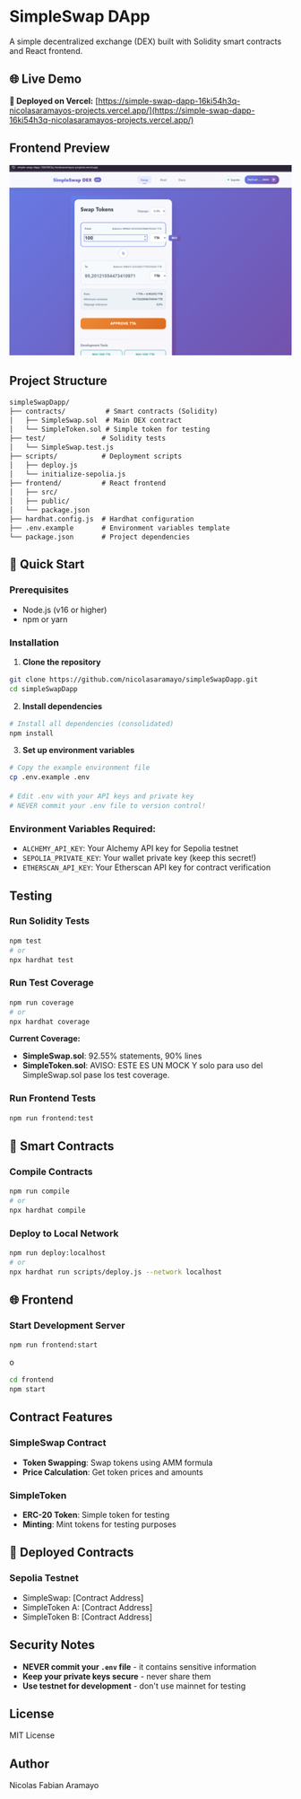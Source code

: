 # SimpleSwap DApp

A simple decentralized exchange (DEX) built with Solidity smart contracts and React frontend.

## 🌐 Live Demo

**🚀 Deployed on Vercel:** [https://simple-swap-dapp-16ki54h3q-nicolasaramayos-projects.vercel.app/](https://simple-swap-dapp-16ki54h3q-nicolasaramayos-projects.vercel.app/)

## Frontend Preview

![SimpleSwap Frontend](image_frontend.png)

## Project Structure

```
simpleSwapDapp/
├── contracts/          # Smart contracts (Solidity)
│   ├── SimpleSwap.sol  # Main DEX contract
│   └── SimpleToken.sol # Simple token for testing
├── test/              # Solidity tests
│   └── SimpleSwap.test.js
├── scripts/           # Deployment scripts
│   ├── deploy.js
│   └── initialize-sepolia.js
├── frontend/          # React frontend
│   ├── src/
│   ├── public/
│   └── package.json
├── hardhat.config.js  # Hardhat configuration
├── .env.example       # Environment variables template
└── package.json       # Project dependencies
```

## 🚀 Quick Start

### Prerequisites
- Node.js (v16 or higher)
- npm or yarn

### Installation

1. **Clone the repository**
```bash
git clone https://github.com/nicolasaramayo/simpleSwapDapp.git
cd simpleSwapDapp
```

2. **Install dependencies**
```bash
# Install all dependencies (consolidated)
npm install
```

3. **Set up environment variables**
```bash
# Copy the example environment file
cp .env.example .env

# Edit .env with your API keys and private key
# NEVER commit your .env file to version control!
```

### Environment Variables Required:
- `ALCHEMY_API_KEY`: Your Alchemy API key for Sepolia testnet
- `SEPOLIA_PRIVATE_KEY`: Your wallet private key (keep this secret!)
- `ETHERSCAN_API_KEY`: Your Etherscan API key for contract verification


## Testing

### Run Solidity Tests
```bash
npm test
# or
npx hardhat test
```

### Run Test Coverage
```bash
npm run coverage
# or
npx hardhat coverage
```

**Current Coverage:**
- **SimpleSwap.sol**: 92.55% statements, 90% lines
- **SimpleToken.sol**: AVISO: ESTE ES UN MOCK Y solo para uso del SimpleSwap.sol pase los test coverage.

### Run Frontend Tests
```bash
npm run frontend:test
```

## 🔧 Smart Contracts

### Compile Contracts
```bash
npm run compile
# or
npx hardhat compile
```

### Deploy to Local Network
```bash
npm run deploy:localhost
# or
npx hardhat run scripts/deploy.js --network localhost
```



## 🌐 Frontend

### Start Development Server
```bash
npm run frontend:start
```
o 

```bash
cd frontend
npm start
```

## Contract Features

### SimpleSwap Contract

- **Token Swapping**: Swap tokens using AMM formula
- **Price Calculation**: Get token prices and amounts


### SimpleToken
- **ERC-20 Token**: Simple token for testing
- **Minting**: Mint tokens for testing purposes

## 🔗 Deployed Contracts

### Sepolia Testnet
- SimpleSwap: [Contract Address]
- SimpleToken A: [Contract Address]
- SimpleToken B: [Contract Address]

## Security Notes

- **NEVER commit your `.env` file** - it contains sensitive information
- **Keep your private keys secure** - never share them
- **Use testnet for development** - don't use mainnet for testing

## License

MIT License

## Author

Nicolas Fabian Aramayo
